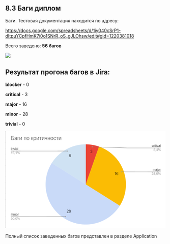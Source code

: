  ## 8.3 Баги диплом

 Баги. Тестовая документация находится по адресу:
  
  https://docs.google.com/spreadsheets/d/1iy040cSrP1-dItpuYCpfHmK7i0o1SNrR_oS_gJLOhsw/edit#gid=1220381018 

  Всего заведено: **56 багов**

  ![](тест_кейс.png)


## Результат прогона багов в Jira:

**blocker** - 0

**critical** - 3

**major** - 16

**minor** - 28

**trivial** - 0


  ![](Баги_критичность.png)


Полный список заведенных багов представлен в разделе Application